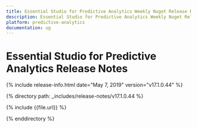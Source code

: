 ```yaml
---
title: Essential Studio for Predictive Analytics Weekly Nuget Release Release Notes  
description: Essential Studio for Predictive Analytics Weekly Nuget Release Release Notes  
platform: predictive-analytics
documentation: ug
---
```


# Essential Studio for Predictive Analytics  Release Notes  

{% include release-info.html date="May 7, 2019"  version="v17.1.0.44" %} 


{% directory path: _includes/release-notes/v17.1.0.44 %}

{% include {{file.url}} %}

{% enddirectory %}